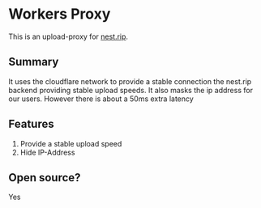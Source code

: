 # Workers Proxy
This is an upload-proxy for [nest.rip](https://nest.rip). 

## Summary
It uses the cloudflare network to provide a stable connection the nest.rip backend providing stable upload speeds. It also masks the ip address for our users. However there is about a 50ms extra latency

## Features
1. Provide a stable upload speed
2. Hide IP-Address

## Open source?
Yes